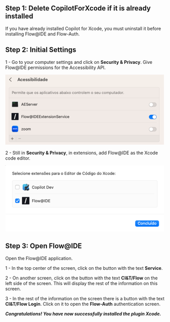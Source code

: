 ## Step 1: Delete CopilotForXcode if it is already installed

If you have already installed Copilot for Xcode, you must uninstall it before installing Flow@IDE and Flow-Auth.

## Step 2: Initial Settings

1 - Go to your computer settings and click on **Security & Privacy**. Give Flow@IDE permissions for the Accessibility API.

<img alt="Accessibility API" src="images/Accessibility.png" width="500px">

2 - Still in **Security & Privacy**, in extensions, add Flow@IDE as the Xcode code editor.

<img alt="Accessibility API" src="images/Extensions.png" width="500px">

## Step 3: Open Flow@IDE

Open the Flow@IDE application.

1 - In the top center of the screen, click on the button with the text **Service**.

2 - On another screen, click on the button with the text **CI&T/Flow** on the left side of the screen. This will display the rest of the information on this screen.

3 - In the rest of the information on the screen there is a button with the text **CI&T/Flow Login**. Click on it to open the **Flow-Auth** authentication screen.

***Congratulations! You have now successfully installed the plugin Xcode.***